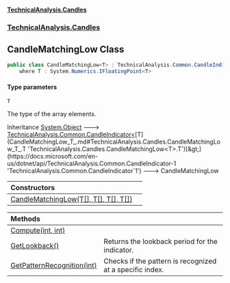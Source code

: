 #### [TechnicalAnalysis.Candles](TechnicalAnalysis.Candles.md 'TechnicalAnalysis.Candles')
### [TechnicalAnalysis.Candles](TechnicalAnalysis.Candles.md#TechnicalAnalysis.Candles 'TechnicalAnalysis.Candles')

## CandleMatchingLow<T> Class

```csharp
public class CandleMatchingLow<T> : TechnicalAnalysis.Common.CandleIndicator<T>
    where T : System.Numerics.IFloatingPoint<T>
```
#### Type parameters

<a name='TechnicalAnalysis.Candles.CandleMatchingLow_T_.T'></a>

`T`

The type of the array elements.

Inheritance [System.Object](https://docs.microsoft.com/en-us/dotnet/api/System.Object 'System.Object') &#129106; [TechnicalAnalysis.Common.CandleIndicator&lt;](https://docs.microsoft.com/en-us/dotnet/api/TechnicalAnalysis.Common.CandleIndicator-1 'TechnicalAnalysis.Common.CandleIndicator`1')[T](CandleMatchingLow_T_.md#TechnicalAnalysis.Candles.CandleMatchingLow_T_.T 'TechnicalAnalysis.Candles.CandleMatchingLow<T>.T')[&gt;](https://docs.microsoft.com/en-us/dotnet/api/TechnicalAnalysis.Common.CandleIndicator-1 'TechnicalAnalysis.Common.CandleIndicator`1') &#129106; CandleMatchingLow<T>

| Constructors | |
| :--- | :--- |
| [CandleMatchingLow(T[], T[], T[], T[])](CandleMatchingLow_T_.CandleMatchingLow(T[],T[],T[],T[]).md 'TechnicalAnalysis.Candles.CandleMatchingLow<T>.CandleMatchingLow(T[], T[], T[], T[])') | |

| Methods | |
| :--- | :--- |
| [Compute(int, int)](CandleMatchingLow_T_.Compute(int,int).md 'TechnicalAnalysis.Candles.CandleMatchingLow<T>.Compute(int, int)') | |
| [GetLookback()](CandleMatchingLow_T_.GetLookback().md 'TechnicalAnalysis.Candles.CandleMatchingLow<T>.GetLookback()') | Returns the lookback period for the indicator. |
| [GetPatternRecognition(int)](CandleMatchingLow_T_.GetPatternRecognition(int).md 'TechnicalAnalysis.Candles.CandleMatchingLow<T>.GetPatternRecognition(int)') | Checks if the pattern is recognized at a specific index. |
